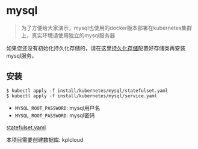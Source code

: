 # mysql 

> 为了方便给大家演示，mysql也使用的docker版本部署在kubernetes集群上，真实环境请使用独立的mysql服务器

如果您还没有初始化持久化存储的，请在这里[持久化存储](storage.md)配置好存储类再安装mysql服务。


## 安装

```
$ kubectl apply -f install/kubernetes/mysql/statefulset.yaml
$ kubectl apply -f install/kubernetes/mysql/service.yaml
```

- `MYSQL_ROOT_PASSWORD`: mysql用户名
- `MYSQL_ROOT_PASSWORD`: mysql密码

[statefulset.yaml](../../install/kubernetes/mysql/statefulset.yaml)

本项目需要创建数据库: kplcloud